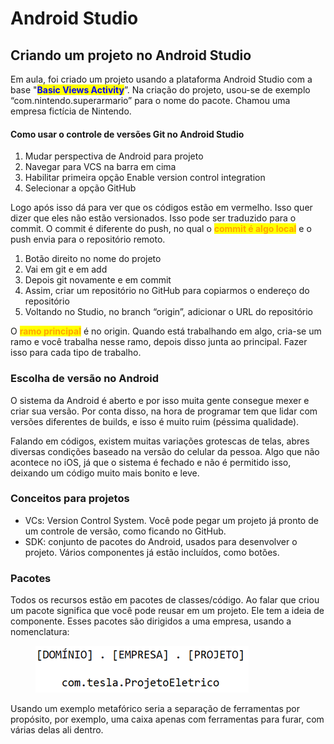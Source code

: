 # Android Studio

## Criando um projeto no Android Studio

Em aula, foi criado um projeto usando a plataforma Android Studio com a base "<mark style="color:blue;">**Basic Views Activity**</mark>”. Na criação do projeto, usou-se de exemplo “com.nintendo.superarmario” para o nome do pacote. Chamou uma empresa fictícia de Nintendo.

#### Como usar o controle de versões Git no Android Studio

1. Mudar perspectiva de Android para projeto
2. Navegar para VCS na barra em cima
3. Habilitar primeira opção Enable version control integration
4. Selecionar a opção GitHub

Logo após isso dá para ver que os códigos estão em vermelho. Isso quer dizer que eles não estão versionados. Isso pode ser traduzido para o commit. O commit é diferente do push, no qual o <mark style="color:orange;">**commit é algo local**</mark> e o push envia para o repositório remoto.

1. Botão direito no nome do projeto
2. Vai em git e em add
3. Depois git novamente e em commit
4. Assim, criar um repositório no GitHub para copiarmos o endereço do repositório
5. Voltando no Studio, no branch “origin”, adicionar o URL do repositório

O <mark style="color:orange;">**ramo principal**</mark> é no origin. Quando está trabalhando em algo, cria-se um ramo e você trabalha nesse ramo, depois disso junta ao principal. Fazer isso para cada tipo de trabalho.

### Escolha de versão no Android

O sistema da Android é aberto e por isso muita gente consegue mexer e criar sua versão. Por conta disso, na hora de programar tem que lidar com versões diferentes de builds, e isso é muito ruim (péssima qualidade).

Falando em códigos, existem muitas variações grotescas de telas, abres diversas condições baseado na versão do celular da pessoa. Algo que não acontece no iOS, já que o sistema é fechado e não é permitido isso, deixando um código muito mais bonito e leve.

### Conceitos para projetos

* VCs: Version Control System. Você pode pegar um projeto já pronto de um controle de versão, como ficando no GitHub.
* SDK: conjunto de pacotes do Android, usados para desenvolver o projeto. Vários componentes já estão incluídos, como botões.



### Pacotes

Todos os recursos estão em pacotes de classes/código. Ao falar que criou um pacote significa que você pode reusar em um projeto. Ele tem a ideia de componente. Esses pacotes são dirigidos a uma empresa, usando a nomenclatura:

<figure><img src="../../.gitbook/assets/image.png" alt=""><figcaption></figcaption></figure>

Usando um exemplo metafórico seria a separação de ferramentas por propósito, por exemplo, uma caixa apenas com ferramentas para furar, com várias delas ali dentro.
